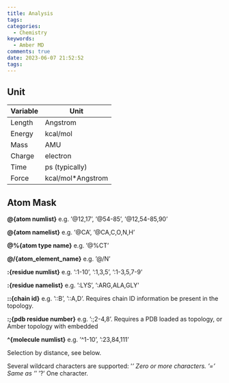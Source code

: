 ```yaml
---
title: Analysis
tags: 
categories:
  - Chemistry
keywords:
  - Amber MD
comments: true
date: 2023-06-07 21:52:52
tags:
---
```



## Unit


|Variable | Unit |
|----|----|
|Length| Angstrom|
|Energy| kcal/mol|
|Mass |AMU|
|Charge |electron|
|Time| ps (typically)|
|Force| kcal/mol*Angstrom|


## Atom Mask

**@{atom numlist}** 
e.g. ’@12,17’, ’@54-85’, ’@12,54-85,90’

**@{atom namelist}** 
e.g. ’@CA’, ’@CA,C,O,N,H’

**@%{atom type name}** 
e.g. ’@%CT’

**@/{atom_element_name}** 
e.g. ’@/N’

**:{residue numlist}** 
e.g. ’:1-10’, ’:1,3,5’, ’:1-3,5,7-9’

**:{residue namelist}** 
e.g. ’:LYS’, ’:ARG,ALA,GLY’

**::{chain id}** 
e.g. ’::B’, ’::A,D’. Requires chain ID information be present in the topology.

**:;{pdb residue number}** 
e.g. ’:;2-4,8’. Requires a PDB loaded as topology, or Amber topology with embedded


**^{molecule numlist}** 
e.g. ’^1-10’, ’:23,84,111’

<mask><distance operator><distance> Selection by distance, see below.

Several wildcard characters are supported:
’*’ Zero or more characters.
’=’ Same as ’*’
’?’ One character.


